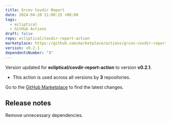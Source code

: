 ```yaml
---
title: Grcov Covdir Report
date: 2024-04-20 11:00:15 +00:00
tags:
  - ecliptical
  - GitHub Actions
draft: false
repo: ecliptical/covdir-report-action
marketplace: https://github.com/marketplace/actions/grcov-covdir-report
version: v0.2.1
dependentsNumber: "3"
---
```



Version updated for **ecliptical/covdir-report-action** to version **v0.2.1**.
- This action is used across all versions by **3** repositories.

Go to the [GitHub Marketplace](https://github.com/marketplace/actions/grcov-covdir-report) to find the latest changes.

## Release notes

Remove unnecessary dependencies.
